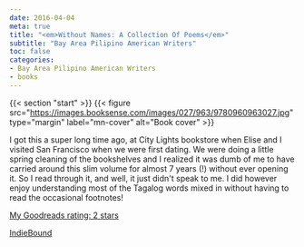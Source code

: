 ```yaml
---
date: 2016-04-04
meta: true
title: "<em>Without Names: A Collection Of Poems</em>"
subtitle: "Bay Area Pilipino American Writers"
toc: false
categories:
- Bay Area Pilipino American Writers
- books
---
```


{{< section "start" >}}
{{< figure src="https://images.booksense.com/images/027/963/9780960963027.jpg" type="margin" label="mn-cover" alt="Book cover" >}}

I got this a super long time ago, at City Lights bookstore when Elise and I visited San Francisco when we were first dating. We were doing a little spring cleaning of the bookshelves and I realized it was dumb of me to have carried around this slim volume for almost 7 years (!) without ever opening it. So I read through it, and well, it just didn't speak to me. I did however enjoy understanding most of the Tagalog words mixed in without having to read the occasional footnotes!

[My Goodreads rating: 2 stars](https://www.goodreads.com/review/show/1598662249)  

[IndieBound](https://www.indiebound.org/book/9780960963027)
